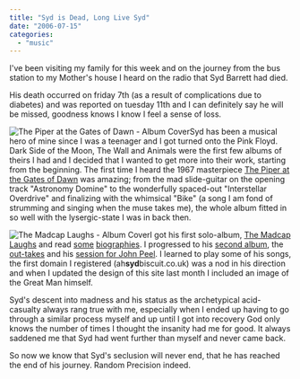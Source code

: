```yaml
---
title: "Syd is Dead, Long Live Syd"
date: "2006-07-15"
categories: 
  - "music"
---
```


I've been visiting my family for this week and on the journey from the bus station to my Mother's house I heard on the radio that Syd Barrett had died.

His death occurred on friday 7th (as a result of complications due to diabetes) and was reported on tuesday 11th and I can definitely say he will be missed, goodness knows I know I feel a sense of loss.

![The Piper at the Gates of Dawn - Album Cover](/wp-content/uploads/2006/07/piperatthegatesofdawn.jpg "The Piper at the Gates of Dawn - Album Cover")Syd has been a musical hero of mine since I was a teenager and I got turned onto the Pink Floyd. Dark Side of the Moon, The Wall and Animals were the first few albums of theirs I had and I decided that I wanted to get more into their work, starting from the beginning. The first time I heard the 1967 masterpiece [The Piper at the Gates of Dawn](http://en.wikipedia.org/wiki/The_Piper_at_the_Gates_of_Dawn) was amazing; from the mad slide-guitar on the opening track "Astronomy Domine" to the wonderfully spaced-out "Interstellar Overdrive" and finalizing with the whimsical "Bike" (a song I am fond of strumming and singing when the muse takes me), the whole album fitted in so well with the lysergic-state I was in back then.

![The Madcap Laughs - Album Cover](/wp-content/uploads/2006/07/madcaplaughs.jpg "The Madcap Laughs - Album Cover")I got his first solo-album, [The Madcap Laughs](http://en.wikipedia.org/wiki/The_Madcap_Laughs) and read [some](http://www.amazon.co.uk/gp/product/0711988358) [biographies](http://www.amazon.co.uk/gp/product/0752223283). I progressed to his [second album](http://en.wikipedia.org/wiki/Barrett_%28album%29), the [out-takes](http://en.wikipedia.org/wiki/Opel_%28album%29) and his [session for John Peel](http://en.wikipedia.org/wiki/Syd_Barrett:_The_Peel_Sessions). I learned to play some of his songs, the first domain I registered (ah**syd**biscuit.co.uk) was a nod in his direction and when I updated the design of this site last month I included an image of the Great Man himself.

Syd's descent into madness and his status as the archetypical acid-casualty always rang true with me, especially when I ended up having to go through a similar process myself and up until I got into recovery God only knows the number of times I thought the insanity had me for good. It always saddened me that Syd had went further than myself and never came back.

So now we know that Syd's seclusion will never end, that he has reached the end of his journey. Random Precision indeed.
